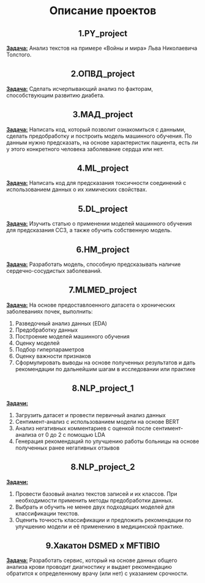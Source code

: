 # <center>Описание проектов</center>

## <center>1.PY_project</center>

**<u>Задача:</u>**
Анализ текстов на примере «Войны и мира» Льва Николаевича Толстого.

## <center>2.ОПВД_project</center>

**<u>Задача:</u>**
Cделать исчерпывающий анализ по факторам, способствующим развитию диабета.

## <center>3.МАД_project</center>

**<u>Задача:</u>**
Написать код, который позволит ознакомиться с данными, сделать предобработку и построить модель машинного обучения. По данным нужно предсказать, на основе характеристик пациента, есть ли у этого конкретного человека заболевание сердца или нет.

## <center>4.ML_project</center>

**<u>Задача:</u>**
Написать код для предсказания токсичности соединений с использованием данных о их химических свойствах.

## <center>5.DL_project</center>

**<u>Задача:</u>**
Изучить статью о применении моделей машинного обучения для предсказания ССЗ, а также обучить собственную модель.

## <center>6.HM_project</center>

**<u>Задача:</u>**
Разработать модель, способную предсказывать наличие сердечно-сосудистых заболеваний.

## <center>7.MLMED_project</center>

**<u>Задача:</u>**
На основе предоставлоенного датасета о хронических заболеваниях почек, выполнить: 
1) Разведочный анализ данных (EDA)
2) Предобработку данных 
3) Построение моделей машинного обучения
4) Оценку моделей
5) Подбор гиперпараметров
6) Оценку важности признаков
7) Сформулировать выводы на основе полученных результатов и дать рекомендации по дальнейшим шагам в исследовании или практике

## <center>8.NLP_project_1</center>

**<u>Задачи:</u>**
1) Загрузить датасет и провести первичный анализ данных
2) Сентимент-анализ с использованием модели на основе BERT
3) Анализ негативных комментариев с оценкой после сентимент-анализа от 0 до 2 с помощью LDA
4) Генерация рекомендаций по улучшению работы больницы на основе полученных ранее негативных отзывов

## <center>8.NLP_project_2</center>

**<u>Задачи:</u>**
1) Провести базовый анализ текстов записей и их классов. При необходимости применить методы предобработки данных.
2) Выбрать и обучить не менее двух подходящих моделей для классификации текстов.
3) Оценить точность классификации и предложить рекомендации по улучшению модели и её применению в медицинской практике.

## <center>9.Хакатон DSMED x MFTIBIO</center>

**<u>Задача:</u>**
Разработать сервис, который на основе данных общего анализа крови проводит диагностику и выдает рекомендацию обратится к определенному врачу (или нет) с указанием срочности.